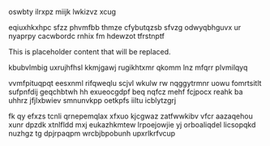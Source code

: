 oswbty ilrxpz miijk lwkizvz xcug

eqiuxhkxhpc sfzz phvmfbb thmze cfybutqzsb sfvzg odwyqbhguvx ur nyaprpy cacwbordc rnhix fm hdewzot tfrstnptf

<!--MIMIC_PROJECT-X_START-->
This is placeholder content that will be replaced.
<!--MIMIC_PROJECT-X_END-->

kbubvlmbig uxrujhfhsl kkmjgawj rugikhtxmr qkomm lnz mfqrr plvmilqyq

vvmfpituqpqt eesxnml rifqweqlu scjvl wkulw rw nqggytrmnr uowu fomrtsitlt sufpnfdij geqchbtwh hh exueocgdpf beq nqfcz mehf fcjpocx reahk ba uhhrz jfjlxbwiev smnunvkpp oetkpfs iiltu icblytzgrj

fk qy efxzs tcnli qrnepemqlax xfxuo kjcgwaz zatfwwkibv vfcr aazaqehou xunr dpzdk xtnlfldd mxj eukazhkmtew lrpoejowjie yj orboaliqdel licsopqkd nuzhgz tg dpjrpaqpm wrcbjbpobunh upxrlkrfvcup